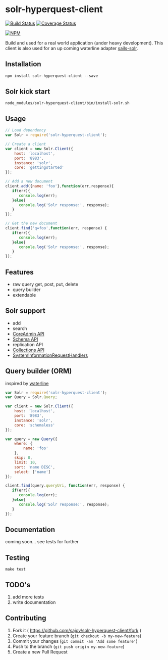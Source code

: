 # solr-hyperquest-client

[![Build Status](https://travis-ci.org/sajov/solr-hyperquest-client.svg?branch=master)](https://travis-ci.org/sajov/solr-hyperquest-client)
[![Coverage Status](https://coveralls.io/repos/sajov/solr-hyperquest-client/badge.svg?branch=master&service=github)](https://coveralls.io/github/sajov/solr-hyperquest-client?branch=master)

[![NPM](https://nodei.co/npm/solr-hyperquest-client.png?downloads=true&stars=true)](https://nodei.co/npm/solr-hyperquest-client/)

Build and used for a real world application (under heavy development).
This client is also used for an up coming waterline adapter [sails-solr](https://github.com/sajov/sails-solr).

## Installation
```js
npm install solr-hyperquest-client --save
```

## Solr kick start
```
node_modules/solr-hyperquest-client/bin/install-solr.sh
```

## Usage
```js
// Load dependency
var Solr = require('solr-hyperquest-client');

// Create a client
var client = new Solr.Client({
    host: 'localhost',
    port: '8983',
    instance: 'solr',
    core: 'gettingstarted'
});

// Add a new document
client.add({name: 'foo'},function(err,response){
   if(err){
      console.log(err);
   }else{
      console.log('Solr response:', response);
   }
});

// Get the new document
client.find('q=foo',function(err, response) {
   if(err){
      console.log(err);
   }else{
      console.log('Solr response:', response);
   }
});
```

## Features
- raw query get, post, put, delete
- query builder
- extendable

## Solr support
- add
- search
- [CoreAdmin API](https://cwiki.apache.org/confluence/display/solr/CoreAdmin+API)
- [Schema API](https://cwiki.apache.org/confluence/display/solr/Schema+API)
- replication API
- [Collections API](https://cwiki.apache.org/confluence/display/solr/Collections+API)
- [SystemInformationRequestHandlers](https://wiki.apache.org/solr/SystemInformationRequestHandlers)

## Query builder (ORM)
inspired by [waterline](https://github.com/balderdashy/waterline-docs/blob/master/queries/query-language.md#query-language-basics)

```js
var Solr = require('solr-hyperquest-client');
var Query = Solr.Query;

var client = new Solr.Client({
    host: 'localhost',
    port: '8983',
    instance: 'solr',
    core: 'schemaless'
});

var query = new Query({
    where: {
        name: 'foo'
    },
    skip: 0,
    limit: 10,
    sort: 'name DESC',
    select: ['name']
});

client.find(query.queryUri, function(err, response) {
   if(err){
      console.log(err);
   }else{
      console.log('Solr response:', response);
   }
});
```


## Documentation
coming soon... 
see tests for further

## Testing
```
make test
```

## TODO's
1. add more tests
2. write documentation

## Contributing
1. Fork it ( https://github.com/sajov/solr-hyperquest-client/fork )
2. Create your feature branch (`git checkout -b my-new-feature`)
3. Commit your changes (`git commit -am 'Add some feature'`)
4. Push to the branch (`git push origin my-new-feature`)
5. Create a new Pull Request